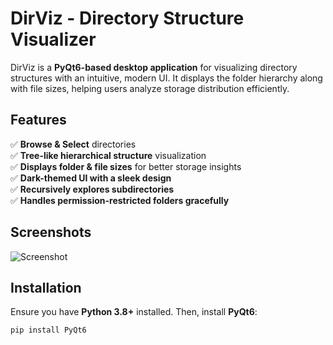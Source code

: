 # DirViz - Directory Structure Visualizer

DirViz is a **PyQt6-based desktop application** for visualizing directory structures with an intuitive, modern UI. It displays the folder hierarchy along with file sizes, helping users analyze storage distribution efficiently.

## Features

✅ **Browse & Select** directories  
✅ **Tree-like hierarchical structure** visualization  
✅ **Displays folder & file sizes** for better storage insights  
✅ **Dark-themed UI with a sleek design**  
✅ **Recursively explores subdirectories**  
✅ **Handles permission-restricted folders gracefully**  

## Screenshots

![Screenshot](assets/screenshot.png)  

## Installation

Ensure you have **Python 3.8+** installed. Then, install **PyQt6**:

```sh
pip install PyQt6
